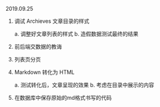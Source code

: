 2019.09.25

1. 调试 Archieves 文章目录的样式

    a. 调整好文章列表的样式
    b. 造假数据测试最终的结果
    
2. 前后端交数据的教诲


3. 列表页分页


4.  Markdown 转化为 HTML

    a. 测试转化后，文章呈现的效果
    b. 考虑在目录中展示的内容

5. 在数据库中保存原始的md格式书写的代码
    





